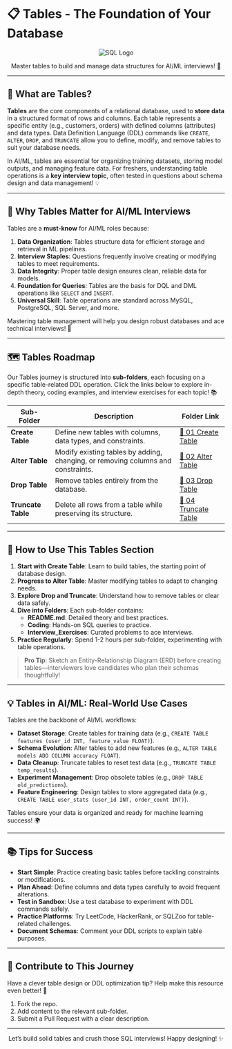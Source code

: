 # 📋 Tables - The Foundation of Your Database

<div align="center">
  <img src="https://img.shields.io/badge/SQL-4479A1?style=for-the-badge&logo=postgresql&logoColor=white" alt="SQL Logo" />
</div>

<p align="center">Master tables to build and manage data structures for AI/ML interviews! 🚀</p>

---

## 🌟 What are Tables?

**Tables** are the core components of a relational database, used to **store data** in a structured format of rows and columns. Each table represents a specific entity (e.g., customers, orders) with defined columns (attributes) and data types. Data Definition Language (DDL) commands like `CREATE`, `ALTER`, `DROP`, and `TRUNCATE` allow you to define, modify, and remove tables to suit your database needs.

In AI/ML, tables are essential for organizing training datasets, storing model outputs, and managing feature data. For freshers, understanding table operations is a **key interview topic**, often tested in questions about schema design and data management! 💡

---

## 🎯 Why Tables Matter for AI/ML Interviews

Tables are a **must-know** for AI/ML roles because:

1. **Data Organization**: Tables structure data for efficient storage and retrieval in ML pipelines.
2. **Interview Staples**: Questions frequently involve creating or modifying tables to meet requirements.
3. **Data Integrity**: Proper table design ensures clean, reliable data for models.
4. **Foundation for Queries**: Tables are the basis for DQL and DML operations like `SELECT` and `INSERT`.
5. **Universal Skill**: Table operations are standard across MySQL, PostgreSQL, SQL Server, and more.

Mastering table management will help you design robust databases and ace technical interviews! 🌟

---

## 🗺️ Tables Roadmap

Our Tables journey is structured into **sub-folders**, each focusing on a specific table-related DDL operation. Click the links below to explore in-depth theory, coding examples, and interview exercises for each topic! 📚

| Sub-Folder | Description | Folder Link |
|------------|-------------|-------------|
| **Create Table** | Define new tables with columns, data types, and constraints. | [📂 01 Create Table](./01%20Create%20Table) |
| **Alter Table** | Modify existing tables by adding, changing, or removing columns and constraints. | [📂 02 Alter Table](./02%20Alter%20Table) |
| **Drop Table** | Remove tables entirely from the database. | [📂 03 Drop Table](./03%20Drop%20Table) |
| **Truncate Table** | Delete all rows from a table while preserving its structure. | [📂 04 Truncate Table](./04%20Truncate%20Table) |

---

## 🚀 How to Use This Tables Section

1. **Start with Create Table**: Learn to build tables, the starting point of database design.
2. **Progress to Alter Table**: Master modifying tables to adapt to changing needs.
3. **Explore Drop and Truncate**: Understand how to remove tables or clear data safely.
4. **Dive into Folders**: Each sub-folder contains:
   - **README.md**: Detailed theory and best practices.
   - **Coding**: Hands-on SQL queries to practice.
   - **Interview_Exercises**: Curated problems to ace interviews.
5. **Practice Regularly**: Spend 1-2 hours per sub-folder, experimenting with table operations.

> **Pro Tip**: Sketch an Entity-Relationship Diagram (ERD) before creating tables—interviewers love candidates who plan their schemas thoughtfully!

---

## 💡 Tables in AI/ML: Real-World Use Cases

Tables are the backbone of AI/ML workflows:

- **Dataset Storage**: Create tables for training data (e.g., `CREATE TABLE features (user_id INT, feature_value FLOAT)`).
- **Schema Evolution**: Alter tables to add new features (e.g., `ALTER TABLE models ADD COLUMN accuracy FLOAT`).
- **Data Cleanup**: Truncate tables to reset test data (e.g., `TRUNCATE TABLE temp_results`).
- **Experiment Management**: Drop obsolete tables (e.g., `DROP TABLE old_predictions`).
- **Feature Engineering**: Design tables to store aggregated data (e.g., `CREATE TABLE user_stats (user_id INT, order_count INT)`).

Tables ensure your data is organized and ready for machine learning success! 🌍

---

## 📚 Tips for Success

- **Start Simple**: Practice creating basic tables before tackling constraints or modifications.
- **Plan Ahead**: Define columns and data types carefully to avoid frequent alterations.
- **Test in Sandbox**: Use a test database to experiment with DDL commands safely.
- **Practice Platforms**: Try LeetCode, HackerRank, or SQLZoo for table-related challenges.
- **Document Schemas**: Comment your DDL scripts to explain table purposes.

---

## 🤝 Contribute to This Journey

Have a clever table design or DDL optimization tip? Help make this resource even better! 🌟
1. Fork the repo.
2. Add content to the relevant sub-folder.
3. Submit a Pull Request with a clear description.


---

<div align="center">
  <p>Let’s build solid tables and crush those SQL interviews! Happy designing! ✨</p>
</div>